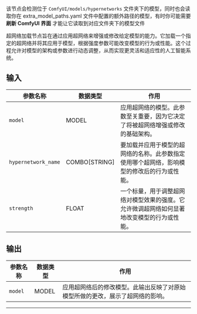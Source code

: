 该节点会检测位于 `ComfyUI/models/hypernetworks` 文件夹下的模型，同时也会读取你在 extra_model_paths.yaml 文件中配置的额外路径的模型，有时你可能需要 **刷新 ComfyUI 界面** 才能让它读取到对应文件夹下的模型文件

超网络加载节点旨在通过应用超网络来增强或修改给定模型的能力。它加载一个指定的超网络并将其应用于模型，根据强度参数可能改变模型的行为或性能。这个过程允许对模型的架构或参数进行动态调整，从而实现更灵活和适应性的人工智能系统。

## 输入

| 参数名称 | 数据类型 | 作用 |
| --- | --- | --- |
| `model` | MODEL | 应用超网络的模型。此参数至关重要，因为它决定了将被超网络增强或修改的基础架构。 |
| `hypernetwork_name` | COMBO[STRING] | 要加载并应用于模型的超网络的名称。此参数指定使用哪个超网络，影响模型的修改后的行为或性能。 |
| `strength` | FLOAT | 一个标量，用于调整超网络对模型效果的强度。它允许微调超网络如何显著地改变模型的行为或性能。 |

## 输出

| 参数名称 | 数据类型 | 作用 |
| --- | --- | --- |
| `model` | MODEL | 应用超网络后的修改模型。此输出反映了对原始模型所做的更改，展示了超网络的影响。 |

---
